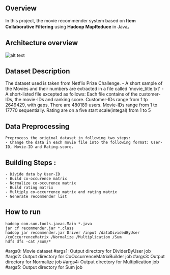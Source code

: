 ## Overview 
In this project, the movie recommender system based on **Item Collaborative Filtering** using **Hadoop MapReduce** in Java。

## Architecture overview
![alt text](https://github.com/jieren123/Bigdata_Project_Recommender_System/blob/master/pictures-diagrams/RecommenderSystem_1.png
 "Recommender System")

## Dataset Description
The dataset used is taken from Netflix Prize Challenge. 
	- A short sample of the Movies and their numbers are extracted in a file called 'movie_title.txt'
	- A short-listed file excepted as follows:
		Each file contains of the customer-IDs, the movie-IDs and ranking score.
		Customer-IDs range from 1 tp 2649429, with gaps. There are 480189 users.
		Movie-IDs range from 1 to 17770 sequentially.
		Rating are on a five start scale(integal) from 1 to 5
## Data Preprocessing 
	Preprocess the original dataset in following two steps:
	- Change the data in each movie file into the following format: User-ID, Movie-ID and Rating-score.
## Building Steps :
	- Divide data by User-ID
	- Build co-occurence matrix 
	- Normalize co-occurence matrix 
	- Build rating matrix 
	- Multiply co-occurrence matrix and rating matrix 
	- Generate recommender list 

## How to run 
```
hadoop com.sun.tools.javac.Main *.java
jar cf recommender.jar *.class
hadoop jar recommender.jar Driver /input /dataDividedByUser /coOccurrenceMatrix /Normalize /Multiplication /Sum
hdfs dfs -cat /Sum/*
```

#args0: Movie dataset
#args1: Output directory for DividerByUser job
#args2: Output directory for CoOccurrenceMatrixBuilder job
#args3: Output directory for Normalize job
#args4: Output directory for Multiplication job
#args5: Output directory for Sum job

